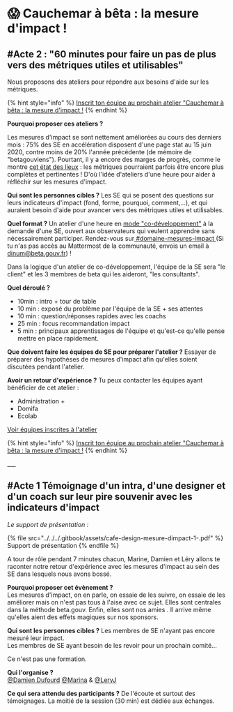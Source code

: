# 😱 Cauchemar à bêta : la mesure d'impact !

## #Acte 2 : "60 minutes pour faire un pas de plus vers des métriques utiles et utilisables"

Nous proposons des ateliers pour répondre aux besoins d'aide sur les métriques.

{% hint style="info" %}
[Inscrit ton équipe au prochain atelier "Cauchemar à bêta : la mesure d'impact !](https://airtable.com/shr7L3jxSrxsptKvs)
{% endhint %}

**Pourquoi proposer ces ateliers ?**

Les mesures d'impact se sont nettement améliorées au cours des derniers mois : 75% des SE en accélération disposent d'une page stat au 15 juin 2020, contre moins de 20% l'année précédente (de mémoire de "betagouviens"). Pourtant, il y a encore des marges de progrès, comme le montre [cet état des lieux](https://app.powerbi.com/view?r=eyJrIjoiYzJjNjEzMWQtOWZkOS00NTVmLWI5NmQtZGIyNDdjNTY3NzBhIiwidCI6IjY5ZDRkMjQ2LWZkMjMtNDAxYi05NzQ1LWZmNWVjYjVhNzY1ZCIsImMiOjh9) : les métriques pourraient parfois être encore plus complètes et pertinentes ! D'où l'idée d'ateliers d'une heure pour aider à réfléchir sur les mesures d'impact.

**Qui sont les personnes cibles ?** Les SE qui se posent des questions sur leurs indicateurs d'impact (fond, forme, pourquoi, comment,...), et qui auraient besoin d'aide pour avancer vers des métriques utiles et utilisables.

**Quel format ?** Un atelier d'une heure en [mode "co-développement"](https://www.afcodev.com/le-codeveloppement/le-codeveloppement.html) à la demande d'une SE, ouvert aux observateurs qui veulent apprendre sans nécessairement participer. Rendez-vous sur[ #domaine-mesures-impact ](https://mattermost.incubateur.net/betagouv/channels/domaine-mesures-impact)(Si tu n'as pas accès au Mattermost de la communauté, envois un email à dinum@beta.gouv.fr) !

Dans la logique d'un atelier de co-développement, l'équipe de la SE sera "le client" et les 3 membres de beta qui les aideront, "les consultants".

**Quel déroulé ?**

* 10min : intro + tour de table
* 10 min : exposé du problème par l'équipe de la SE + ses attentes
* 10 min : question/réponses rapides avec les coachs
* 25 min : focus recommandation impact
* 5 min : principaux apprentissages de l'équipe et qu'est-ce qu'elle pense mettre en place rapidement.

**Que doivent faire les équipes de SE pour préparer l'atelier ?** Essayer de préparer des hypothèses de mesures d'impact afin qu'elles soient discutées pendant l'atelier.

**Avoir un retour d'expérience ?** Tu peux contacter les équipes ayant bénéficier de cet atelier :

* Administration +
* Domifa
* Ecolab

[Voir équipes inscrites à l'atelier](https://airtable.com/shrYB59ivc3PljMkD)

{% hint style="info" %}
[Inscrit ton équipe au prochain atelier "Cauchemar à bêta : la mesure d'impact !](https://airtable.com/shr7L3jxSrxsptKvs)
{% endhint %}

\_\_\_

## #Acte 1 Témoignage d'un intra, d'une designer et d'un coach sur leur pire souvenir avec les indicateurs d'impact

_Le support de présentation :_

{% file src="../../../.gitbook/assets/cafe-design-mesure-dimpact-1-.pdf" %}
Support de présentation
{% endfile %}

A tour de rôle pendant 7 minutes chacun, Marine, Damien et Léry allons te raconter notre retour d'expérience avec les mesures d'impact au sein des SE dans lesquels nous avons bossé.

**Pourquoi proposer cet évènement ?**\
Les mesures d'impact, on en parle, on essaie de les suivre, on essaie de les améliorer mais on n'est pas tous à l'aise avec ce sujet. Elles sont centrales dans la méthode beta.gouv. Enfin, elles sont nos amies . Il arrive même qu'elles aient des effets magiques sur nos sponsors.

**Qui sont les personnes cibles ?** Les membres de SE n'ayant pas encore mesuré leur impact.\
Les membres de SE ayant besoin de les revoir pour un prochain comité...

Ce n'est pas une formation.

**Qui l'organise ?**\
[@Damien Dufourd](https://www.google.com/url?q=https://startups-detat.slack.com/team/UCNK7RHND\&sa=D\&source=calendar\&usd=2\&usg=AOvVaw3ZrZKL2DRLUJdn3m58QESd) [@Marina](https://www.google.com/url?q=https://startups-detat.slack.com/team/U010BFX34SY\&sa=D\&source=calendar\&usd=2\&usg=AOvVaw0CBPMK0JzCRcNIPmwwA4BF) & [@LeryJ](https://www.google.com/url?q=https://startups-detat.slack.com/team/UCW382H9P\&sa=D\&source=calendar\&usd=2\&usg=AOvVaw1DtdqI2KG9aYGzGUxz7PMG)

**Ce qui sera attendu des participants ?** De l'écoute et surtout des témoignages. La moitié de la session (30 min) est dédiée aux échanges.
